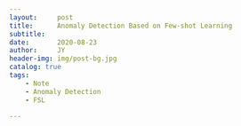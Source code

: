 ```yaml
---
layout:     post
title:      Anomaly Detection Based on Few-shot Learning
subtitle:   
date:       2020-08-23
author:     JY
header-img: img/post-bg.jpg
catalog: true
tags:
    - Note
    - Anomaly Detection
    - FSL

---
```




